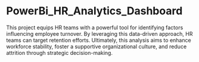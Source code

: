 # PowerBi_HR_Analytics_Dashboard
This project equips HR teams with a powerful tool for identifying factors influencing employee turnover. By leveraging this data-driven approach, HR teams can target retention efforts. Ultimately, this analysis aims to enhance workforce stability, foster a supportive organizational culture, and reduce attrition through strategic decision-making.
